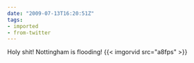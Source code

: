 ```yaml
---
date: "2009-07-13T16:20:51Z"
tags:
- imported
- from-twitter
---
```

Holy shit! Nottingham is flooding! {{< imgorvid src="a8fps" >}}

